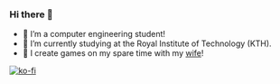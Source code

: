 ### Hi there 👋

- 🔭 I’m a computer engineering student!
- 🌱 I’m currently studying at the Royal Institute of Technology (KTH). 
- 💬 I create games on my spare time with my [wife](https://www.artstation.com/molli)!

[![ko-fi](https://ko-fi.com/img/githubbutton_sm.svg)](https://ko-fi.com/L3L551LSW)
